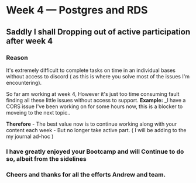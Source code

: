 # Week 4 — Postgres and RDS

## **Saddly I shall Dropping out of active participation after week 4** 

### **Reason**
It's extremely difficult to complete tasks on time in an individual bases without access to discord  ( as this is where you solve most of the issues I'm encountering). 

So far am working at week 4,  However it's just too time consuming fault finding all these little issues without access to support. 
**Example:** _I have a CORS issue I've been working on for some hours now, this is a blocker to moveing to the next topic..    

**Therefore**  - The best value now is to continue working along with your content each week - But no longer take active part. ( I will be adding to the my journal ad-hoc )  

### I have greatly enjoyed your Bootcamp and will Continue to do so, albeit from the sidelines
### Cheers and thanks for all the efforts Andrew and team.  

